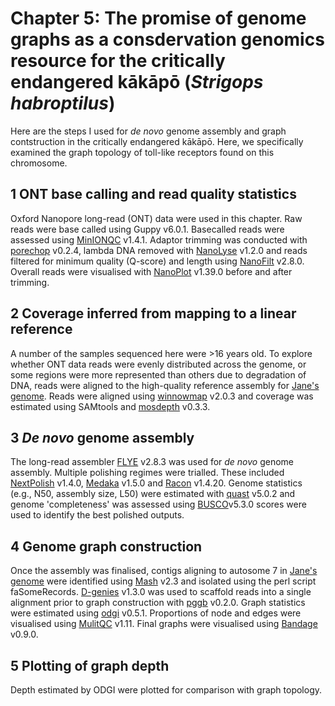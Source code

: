 # Chapter 5: The promise of genome graphs as a consdervation genomics resource for the critically endangered kākāpō (*Strigops habroptilus*)
Here are the steps I used for *de novo* genome assembly and graph contstruction in the critically endangered kākāpō. Here, we specifically examined the graph topology of toll-like receptors found on this chromosome.  

## 1 ONT base calling and read quality statistics
Oxford Nanopore long-read (ONT) data were used in this chapter. Raw reads were base called using Guppy v6.0.1. Basecalled reads were assessed using [MinIONQC](https://github.com/roblanf/minion_qc) v1.4.1. Adaptor trimming was conducted with [porechop](https://github.com/rrwick/Porechop) v0.2.4, lambda DNA removed with [NanoLyse](https://github.com/wdecoster/nanolyse) v1.2.0 and reads filtered for minimum quality (Q-score) and length using [NanoFilt](https://github.com/wdecoster/nanofilt) v2.8.0. Overall reads were visualised with [NanoPlot](https://github.com/wdecoster/NanoPlot) v1.39.0 before and after trimming.

## 2 Coverage inferred from mapping to a linear reference
A number of the samples sequenced here were >16 years old. To explore whether ONT data reads were evenly distributed across the genome, or some regions were more represented than others due to degradation of DNA, reads were aligned to the high-quality reference assembly for [Jane's genome](https://www.ncbi.nlm.nih.gov/genome/?term=kakapo). Reads were aligned using [winnowmap](https://github.com/marbl/Winnowmap) v2.0.3 and coverage was estimated using SAMtools and [mosdepth](https://github.com/brentp/mosdepth) v0.3.3.

## 3 *De novo* genome assembly
The long-read assembler [FLYE](https://github.com/fenderglass/Flye) v2.8.3 was used for *de novo* genome assembly. Multiple polishing regimes were trialled. These included [NextPolish](https://github.com/Nextomics/NextPolish) v1.4.0, [Medaka](https://github.com/nanoporetech/medaka) v1.5.0 and [Racon](https://github.com/lbcb-sci/racon) v1.4.20. Genome statistics (e.g., N50, assembly size, L50) were estimated with [quast](https://github.com/ablab/quast) v5.0.2 and genome 'completeness' was assessed using [BUSCO](https://busco.ezlab.org/)v5.3.0 scores were used to identify the best polished outputs. 

## 4 Genome graph construction
Once the assembly was finalised, contigs aligning to autosome 7 in [Jane's genome](https://www.ncbi.nlm.nih.gov/genome/?term=kakapo) were identified using [Mash](https://github.com/marbl/Mash) v2.3 and isolated using the perl script faSomeRecords. [D-genies](http://dgenies.toulouse.inra.fr/) v1.3.0 was used to scaffold reads into a single alignment prior to graph construction with [pggb](https://github.com/pangenome/pggb) v0.2.0. Graph statistics were estimated using [odgi](https://github.com/pangenome/odgi) v0.5.1. Proportions of node and edges were visualised using [MulitQC](https://github.com/ewels/MultiQC) v1.11. Final graphs were visualised using [Bandage](https://github.com/rrwick/Bandage) v0.9.0.

## 5 Plotting of graph depth
Depth estimated by ODGI were plotted for comparison with graph topology. 